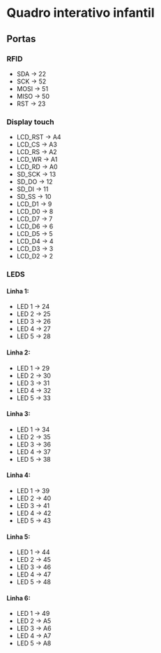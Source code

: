# Quadro interativo infantil

## Portas
### RFID
  * SDA -> 22
  * SCK -> 52
  * MOSI -> 51
  * MISO -> 50
  * RST -> 23
    
### Display touch
* LCD_RST -> A4
* LCD_CS -> A3
* LCD_RS -> A2
* LCD_WR -> A1
* LCD_RD -> A0
* SD_SCK -> 13
* SD_DO -> 12
* SD_DI -> 11
* SD_SS -> 10
* LCD_D1 -> 9
* LCD_D0 -> 8
* LCD_D7 -> 7
* LCD_D6 -> 6
* LCD_D5 -> 5
* LCD_D4 -> 4
* LCD_D3 -> 3
* LCD_D2 -> 2

### LEDS
#### Linha 1:

* LED 1 -> 24
* LED 2 -> 25
* LED 3 -> 26
* LED 4 -> 27
* LED 5 -> 28

#### Linha 2:
* LED 1 -> 29
* LED 2 -> 30
* LED 3 -> 31
* LED 4 -> 32
* LED 5 -> 33
  
#### Linha 3:
* LED 1 -> 34
* LED 2 -> 35
* LED 3 -> 36
* LED 4 -> 37
* LED 5 -> 38
  
#### Linha 4:
* LED 1 -> 39
* LED 2 -> 40
* LED 3 -> 41
* LED 4 -> 42
* LED 5 -> 43
  
#### Linha 5:
* LED 1 -> 44
* LED 2 -> 45
* LED 3 -> 46
* LED 4 -> 47
* LED 5 -> 48
  
#### Linha 6:
* LED 1 -> 49
* LED 2 -> A5
* LED 3 -> A6
* LED 4 -> A7
* LED 5 -> A8
